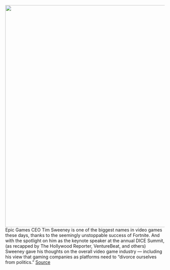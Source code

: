 <img src='https://cdn.vox-cdn.com/thumbor/fm-pG0K_NQC2nEjV1kdkSIGMc2Y=/0x0:2040x1360/1200x800/filters:focal(1088x310:1414x636)/cdn.vox-cdn.com/uploads/chorus_image/image/66303847/vpavic_190224_Tim_Sweeney_0001.5.jpg' width='700px' /><br/>
Epic Games CEO Tim Sweeney is one of the biggest names in video games these days, thanks to the seemingly unstoppable success of Fortnite. And with the spotlight on him as the keynote speaker at the annual DICE Summit, (as recapped by The Hollywood Reporter, VentureBeat, and others) Sweeney gave his thoughts on the overall video game industry — including his view that gaming companies as platforms need to “divorce ourselves from politics.”
<a href='https://www.theverge.com/2020/2/12/21135168/epic-games-ceo-tim-sweeney-dice-summit-gaming-companies-politics-privacy'> Source <a/>